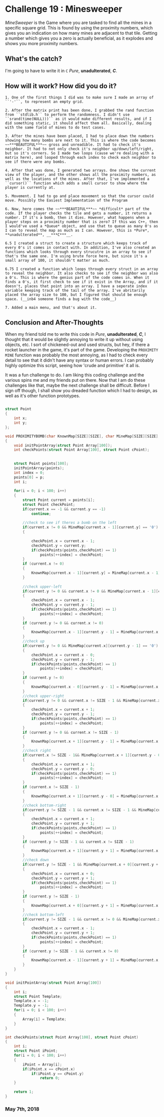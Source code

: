 # Challenge 19 : Minesweeper
*MineSweeper* is the Game where you are tasked to find all the mines in a specific square grid. This is found by using the proximity numbers, which gives you an indication on how many mines are adjacent to that tile. Getting a number which gives you a zero is actually beneficial, as it explodes and shows you more proximity numbers.

## What's the catch?
I'm going to have to write it in ``C`` *Pure*, **unadulterated**, __***C***__.

## How will it work? How did you do it?
    1. One of the first things I did was to make sure I made an array of ``'-'``, to represent an empty grid. 
   
    2. After the matrix print has been done, I grabbed the rand function from ``stdlib.h`` to perform the randomness. I didn't use ``srand(time(NULL)))`` as it would make different results, and if I did something static, it should affect them all. Basically, dealing with the same field of mines to do test cases.
    
    3. After the mines have been placed, I had to place down the numbers showing how many bombs are next to it. This is where the code becomes ~~***BEAUTIFUL***~~ gross and unreadible. It had to check it's neighbor. It had to not only check it's neighbor up/down/left/right, but so it's corners. So I made two loops (cause we're dealing with a matrix here), and looped through each index to check each neighbor to see if there were any bombs.
    
    4. After that was done, I generated two arrays. One shows the current view of the player, and the other shows all the proximity numbers, as well as the locations of the mines. After that, I've implemented a ``cursor()`` function which adds a small cursor to show where the player is currently at.
    
    5. Movement. I had to go and place movement so that the cursor could move. Possibly the Easiest Implementation of the Program
    
    6. Now, here comes the ~~***BEAUTIFUL***~~ *difficult* part of the code. If the player checks the tile and gets a number, it returns a number. If it's a bomb, then it dies. However, what happens when a player steps on a proximity number that is zero? If this was C++, then I would've used a *Queue* object, and use that to queue as many 0's as I can to reveal the map as much as I can. However, this is *Pure*, **unadulterated**, __***C***__.
    
    6.5 I created a struct to create a structure which keeps track of every 0's it comes in contact with. In addition, I've also created an functions which looks through every strucutre in an array to see if that's the same one. I'm using brute force here, but since it's a small array of 100, it shouldn't matter as much.
    
    6.75 I created a function which loops through every struct in an array to reveal the neighbor. It also checks to see if the neighbor was also a 0's. This is where the genius part of the code comes in. When it finds a 0's, it first check to see if it exist in the Array, and if it doesn't, places that point into an array. I have a seperate index variable keeping track of the tail of the array. I've abritarily placed the array size to 100, but I figured that should be enough space. (__inb4 someone finds a bug with the code__)
    
    7. Added a main menu, and that's about it.
    
## Conclusion and After-Thoughts
When my friend told me to write this code in *Pure*, **unadulterated**, __***C***__, I thought that it would be slightly annoying to write it up without using objects, etc. I sort of chickened-out and used structs, but hey, if there a rocket launcher in the game, it's part of the game. Developing the ``PROXIMITY MINE`` function was probably the most annoying, as I had to check every detail to see that it didn't have any syntax or human errors. I can probably highly optimize this script, seeing how 'crude and primitive' it all is.

It was a fun challenge to do. I am liking this coding challenge and the various spins me and my friends put on there. Now that I am do these challenges like that, maybe the next challenge shall be difficult. Before I sign off though, I shall show you dreaded function which I had to design, as well as it's other function prototypes.

```c

struct Point
{
	int x;
	int y;
};

void PROXIMITYBOMB(char KnownMap[SIZE][SIZE], char MineMap[SIZE][SIZE], struct Point p)
{
	void initPointArray(struct Point Array[100]);
	int checkPoints(struct Point Array[100], struct Point cPoint);
	
	
	struct Point points[100];
	initPointArray(points);
	int index = 0;
	points[0] = p;
	int i;
	
	for(i = 0; i < 100; i++)
	{
		struct Point current = points[i];
		struct Point checkPoint;
		if(current.x == -1 && current.y == -1)
			continue;
			
		//check to see if theres a bomb on the left
		if(current.x != 0 && MineMap[current.x - 1][current.y] == '0')
		{
			
			checkPoint.x = current.x - 1;
			checkPoint.y = current.y;
			if(checkPoints(points,checkPoint) == 1)
				points[++index] = checkPoint;
		}
		if (current.x != 0)
		{
			KnownMap[current.x - 1][current.y] = MineMap[current.x - 1][ current.y];
		}
		
		//check upper-left
		if(current.y != 0 && current.x != 0 && MineMap[current.x - 1][current.y - 1] == '0')
		{
			checkPoint.x = current.x - 1;
			checkPoint.y = current.y - 1;
			if(checkPoints(points,checkPoint) == 1)
				points[++index] = checkPoint;
		}
		if (current.y != 0 && current.x != 0)
		{
			KnownMap[current.x - 1][current.y - 1] = MineMap[current.x - 1][ current.y - 1];
		}
		//check up
		if(current.y != 0 && MineMap[current.x][current.y - 1] == '0')
		{
			checkPoint.x = current.x - 0;
			checkPoint.y = current.y - 1;
			if(checkPoints(points,checkPoint) == 1)
				points[++index] = checkPoint;
		}
		if (current.y != 0)
		{
			KnownMap[current.x - 0][current.y - 1] = MineMap[current.x - 0][ current.y - 1];
		}
		//check upper-right
		if(current.y != 0 && current.x != SIZE - 1 && MineMap[current.x + 1][current.y - 1] == '0')
		{
			checkPoint.x = current.x + 1;
			checkPoint.y = current.y - 1;
			if(checkPoints(points,checkPoint) == 1)
				points[++index] = checkPoint;
		}
		if (current.y != 0 && current.x != SIZE - 1)
		{
			KnownMap[current.x + 1][current.y - 1] = MineMap[current.x + 1][ current.y - 1];
		}
		//check right
		if(current.x != SIZE - 1&& MineMap[current.x + 1][current.y - 0] == '0')
		{
			checkPoint.x = current.x + 1;
			checkPoint.y = current.y - 0;
			if(checkPoints(points,checkPoint) == 1)
				points[++index] = checkPoint;
		}
		if (current.x != SIZE - 1)
		{
			KnownMap[current.x + 1][current.y - 0] = MineMap[current.x + 1][ current.y - 0];
		}
		//check bottom-right
		if(current.y != SIZE - 1 && current.x != SIZE - 1 && MineMap[current.x + 1][current.y + 1] == '0')
		{
			checkPoint.x = current.x + 1;
			checkPoint.y = current.y + 1;
			if(checkPoints(points,checkPoint) == 1)
				points[++index] = checkPoint;
		}
		if (current.y != SIZE - 1 && current.x != SIZE - 1)
		{
			KnownMap[current.x + 1][current.y + 1] = MineMap[current.x + 1][ current.y + 1];
		}
		//check down
		if(current.y != SIZE - 1 && MineMap[current.x + 0][current.y + 1] == '0')
		{
			checkPoint.x = current.x + 0;
			checkPoint.y = current.y + 1;
			if(checkPoints(points,checkPoint) == 1)
				points[++index] = checkPoint;
		}
		if (current.y != SIZE - 1)
		{
			KnownMap[current.x + 0][current.y + 1] = MineMap[current.x + 0][ current.y + 1];
		}
		//check bottom-left
		if(current.y != SIZE - 1 && current.x != 0 && MineMap[current.x - 1][current.y + 1] == '0')
		{
			checkPoint.x = current.x - 1;
			checkPoint.y = current.y + 1;
			if(checkPoints(points,checkPoint) == 1)
				points[++index] = checkPoint;
		}
		if (current.y != SIZE - 1 && current.x != 0)
		{
			KnownMap[current.x - 1][current.y + 1] = MineMap[current.x - 1][ current.y + 1];
		}
	}
}

void initPointArray(struct Point Array[100])
{
	int i;
	struct Point Template;
	Template.x = -1;
	Template.y = -1;
	for(i = 0; i < 100; i++)
	{
		Array[i] = Template;
	}
}

int checkPoints(struct Point Array[100], struct Point cPoint)
{
	int i;
	struct Point iPoint;
	for(i = 0; i < 100; i++)
	{
		iPoint = Array[i];
		if(iPoint.x == cPoint.x)
			if(iPoint.y == cPoint.y)
				return 0;
	}
	
	return 1;
}

```
### May 7th, 2018


